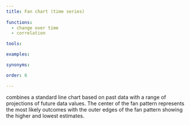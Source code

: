 ```yaml
---
title: Fan chart (time series)
  
functions:
  - change over time
  - correlation

tools:

examples:

synonyms:

order: 6

---
```


combines a standard line chart based on past data with a range of projections of future data values. The center of the fan pattern represents the most likely outcomes with the outer edges of the fan pattern showing the higher and lowest estimates.

<!--more-->
